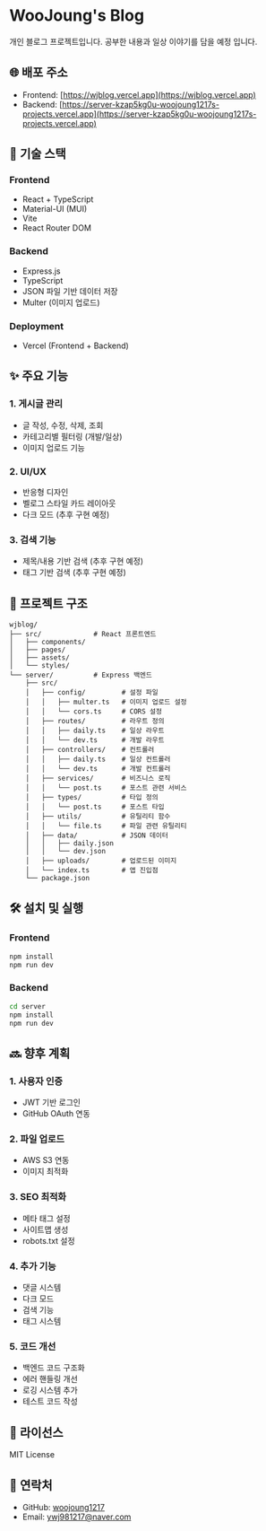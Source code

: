 # WooJoung's Blog

개인 블로그 프로젝트입니다.
공부한 내용과 일상 이야기를 담을 예정 입니다.

## 🌐 배포 주소

- Frontend: [https://wjblog.vercel.app](https://wjblog.vercel.app)
- Backend: [https://server-kzap5kg0u-woojoung1217s-projects.vercel.app](https://server-kzap5kg0u-woojoung1217s-projects.vercel.app)

## 🚀 기술 스택

### Frontend

- React + TypeScript
- Material-UI (MUI)
- Vite
- React Router DOM

### Backend

- Express.js
- TypeScript
- JSON 파일 기반 데이터 저장
- Multer (이미지 업로드)

### Deployment

- Vercel (Frontend + Backend)

## ✨ 주요 기능

### 1. 게시글 관리

- 글 작성, 수정, 삭제, 조회
- 카테고리별 필터링 (개발/일상)
- 이미지 업로드 기능

### 2. UI/UX

- 반응형 디자인
- 벨로그 스타일 카드 레이아웃
- 다크 모드 (추후 구현 예정)

### 3. 검색 기능

- 제목/내용 기반 검색 (추후 구현 예정)
- 태그 기반 검색 (추후 구현 예정)

## 📁 프로젝트 구조

```
wjblog/
├── src/             # React 프론트엔드
│   ├── components/
│   ├── pages/
│   ├── assets/
│   └── styles/
└── server/          # Express 백엔드
    ├── src/
    │   ├── config/         # 설정 파일
    │   │   ├── multer.ts   # 이미지 업로드 설정
    │   │   └── cors.ts     # CORS 설정
    │   ├── routes/         # 라우트 정의
    │   │   ├── daily.ts    # 일상 라우트
    │   │   └── dev.ts      # 개발 라우트
    │   ├── controllers/    # 컨트롤러
    │   │   ├── daily.ts    # 일상 컨트롤러
    │   │   └── dev.ts      # 개발 컨트롤러
    │   ├── services/       # 비즈니스 로직
    │   │   └── post.ts     # 포스트 관련 서비스
    │   ├── types/          # 타입 정의
    │   │   └── post.ts     # 포스트 타입
    │   ├── utils/          # 유틸리티 함수
    │   │   └── file.ts     # 파일 관련 유틸리티
    │   ├── data/           # JSON 데이터
    │   │   ├── daily.json
    │   │   └── dev.json
    │   ├── uploads/        # 업로드된 이미지
    │   └── index.ts        # 앱 진입점
    └── package.json
```

## 🛠️ 설치 및 실행

### Frontend

```bash
npm install
npm run dev
```

### Backend

```bash
cd server
npm install
npm run dev
```

## 🔜 향후 계획

### 1. 사용자 인증

- JWT 기반 로그인
- GitHub OAuth 연동

### 2. 파일 업로드

- AWS S3 연동
- 이미지 최적화

### 3. SEO 최적화

- 메타 태그 설정
- 사이트맵 생성
- robots.txt 설정

### 4. 추가 기능

- 댓글 시스템
- 다크 모드
- 검색 기능
- 태그 시스템

### 5. 코드 개선

- 백엔드 코드 구조화
- 에러 핸들링 개선
- 로깅 시스템 추가
- 테스트 코드 작성

## 📝 라이선스

MIT License

## 📮 연락처

- GitHub: [woojoung1217](https://github.com/woojoung1217)
- Email: ywj981217@naver.com
